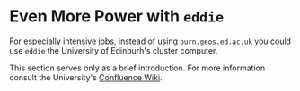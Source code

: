 # Even More Power with `eddie`

For especially intensive jobs, instead of using `burn.geos.ed.ac.uk` you could use `eddie` the University of Edinburh's cluster computer.

This section serves only as a brief introduction. For more information consult the University's [Confluence Wiki](https://www.wiki.ed.ac.uk/pages/viewpage.action?spaceKey=ResearchServices&title=Quickstart
).

